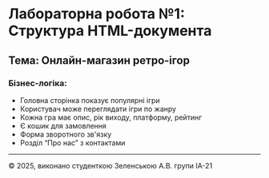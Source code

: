 # Лабораторна робота №1: Структура HTML-документа

## Тема: Онлайн-магазин ретро-ігор

### Бізнес-логіка:
- Головна сторінка показує популярні ігри
- Користувач може переглядати ігри по жанру
- Кожна гра має опис, рік виходу, платформу, рейтинг
- Є кошик для замовлення
- Форма зворотного зв'язку
- Розділ “Про нас” з контактами

---

© 2025, виконано студенткою Зеленською А.В. групи ІА-21
